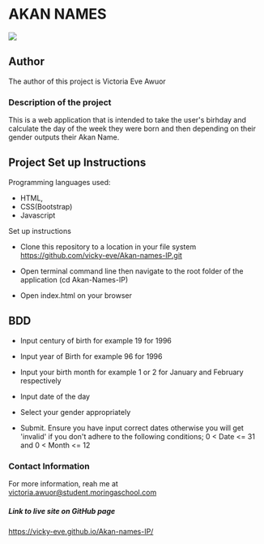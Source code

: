 # AKAN NAMES
![](https://i.postimg.cc/Df1nqLwZ/Screenshot-25.png)
## Author
The author of this project is Victoria Eve Awuor
### Description of the project
This is a web application that is intended to take the user's birhday and calculate the  day of the week they were born and then depending on their gender outputs their Akan Name.
## Project Set up Instructions

Programming languages used:
- HTML,
- CSS(Bootstrap)
- Javascript

Set up instructions
- Clone this repository to a location in your file system 
https://github.com/vicky-eve/Akan-names-IP.git
-  Open terminal command line then navigate to the root folder of the application
 (cd Akan-Names-IP)

-  Open index.html on your browser

## BDD
- Input century of birth for example 19 for 1996

- Input year of Birth for example 96 for 1996

- Input your birth  month  for example  1 or 2 for January and February respectively

- Input date of the day

- Select your gender appropriately 

- Submit. Ensure you have input correct dates otherwise you will get 'invalid' if you don't adhere to the following conditions; 0 < Date <= 31 and 0 < Month <= 12

 ### Contact Information
 For more information, reah me at victoria.awuor@student.moringaschool.com
  

##### Link to live site on GitHub page
https://vicky-eve.github.io/Akan-names-IP/
